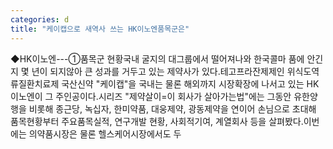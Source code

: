 ```yaml
---
categories: d
title: "케이캡으로 새역사 쓰는 HK이노엔품목군은"
---
```

◆HK이노엔---①품목군 현황국내 굴지의 대그룹에서 떨어져나와 한국콜마 품에 안긴지 몇 년이 되지않아 큰 성과를 거두고 있는 제약사가 있다.테고프라잔제제인 위식도역류질환치료제 국산신약 "케이캡"을 국내는 물론 해외까지 시장확장에 나서고 있는 HK이노엔이 그 주인공이다.시리즈 "제약살이=이 회사가 살아가는법"에는 그동안 유한양행을 비롯해 종근당, 녹십자, 한미약품, 대웅제약, 광동제약을 연이어 손님으로 초대해 품목현황부터 주요품목실적, 연구개발 현황, 사회적기여, 계열회사 등을 살펴봤다.이번에는 의약품시장은 물론 헬스케어시장에서도 두